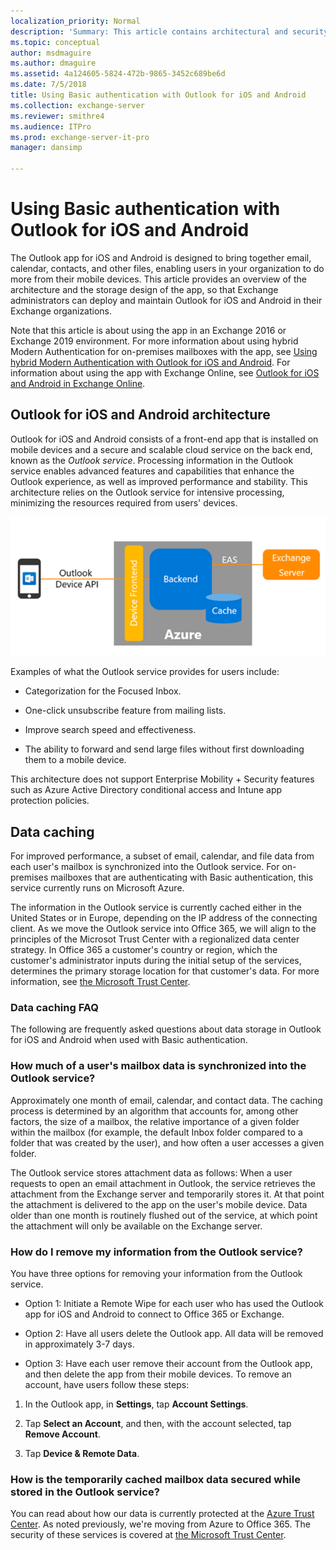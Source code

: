 ```yaml
---
localization_priority: Normal
description: 'Summary: This article contains architectural and security information for administrators about Outlook for iOS and Android in an Exchange Server 2016 or Exchange Server 2019 on-premises environment when the app uses Basic authentication.'
ms.topic: conceptual
author: msdmaguire
ms.author: dmaguire
ms.assetid: 4a124605-5824-472b-9865-3452c689be6d
ms.date: 7/5/2018
title: Using Basic authentication with Outlook for iOS and Android
ms.collection: exchange-server
ms.reviewer: smithre4
ms.audience: ITPro
ms.prod: exchange-server-it-pro
manager: dansimp

---
```


# Using Basic authentication with Outlook for iOS and Android

The Outlook app for iOS and Android is designed to bring together email, calendar, contacts, and other files, enabling users in your organization to do more from their mobile devices. This article provides an overview of the architecture and the storage design of the app, so that Exchange administrators can deploy and maintain Outlook for iOS and Android in their Exchange organizations.

Note that this article is about using the app in an Exchange 2016 or Exchange 2019 environment. For more information about using hybrid Modern Authentication for on-premises mailboxes with the app, see [Using hybrid Modern Authentication with Outlook for iOS and Android](use-hybrid-modern-auth.md). For information about using the app with Exchange Online, see [Outlook for iOS and Android in Exchange Online](https://go.microsoft.com/fwlink/p/?linkid=845477).

## Outlook for iOS and Android architecture

Outlook for iOS and Android consists of a front-end app that is installed on mobile devices and a secure and scalable cloud service on the back end, known as the *Outlook service*. Processing information in the Outlook service enables advanced features and capabilities that enhance the Outlook experience, as well as improved performance and stability. This architecture relies on the Outlook service for intensive processing, minimizing the resources required from users' devices.

![Architecture of Basic authentication in Outlook for iOS and Android](../../media/08b57616-7479-4577-b5de-1fc48dd059a1.PNG)

Examples of what the Outlook service provides for users include:

- Categorization for the Focused Inbox.

- One-click unsubscribe feature from mailing lists.

- Improve search speed and effectiveness.

- The ability to forward and send large files without first downloading them to a mobile device.

This architecture does not support Enterprise Mobility + Security features such as Azure Active Directory conditional access and Intune app protection policies.

## Data caching

For improved performance, a subset of email, calendar, and file data from each user's mailbox is synchronized into the Outlook service. For on-premises mailboxes that are authenticating with Basic authentication, this service currently runs on Microsoft Azure.

The information in the Outlook service is currently cached either in the United States or in Europe, depending on the IP address of the connecting client. As we move the Outlook service into Office 365, we will align to the principles of the Microsot Trust Center with a regionalized data center strategy. In Office 365 a customer's country or region, which the customer's administrator inputs during the initial setup of the services, determines the primary storage location for that customer's data. For more information, see [the Microsoft Trust Center](https://microsoft.com/trustcenter).

### Data caching FAQ

The following are frequently asked questions about data storage in Outlook for iOS and Android when used with Basic authentication.

### How much of a user's mailbox data is synchronized into the Outlook service?

Approximately one month of email, calendar, and contact data. The caching process is determined by an algorithm that accounts for, among other factors, the size of a mailbox, the relative importance of a given folder within the mailbox (for example, the default Inbox folder compared to a folder that was created by the user), and how often a user accesses a given folder.

The Outlook service stores attachment data as follows: When a user requests to open an email attachment in Outlook, the service retrieves the attachment from the Exchange server and temporarily stores it. At that point the attachment is delivered to the app on the user's mobile device. Data older than one month is routinely flushed out of the service, at which point the attachment will only be available on the Exchange server.

### How do I remove my information from the Outlook service?

You have three options for removing your information from the Outlook service.

- Option 1: Initiate a Remote Wipe for each user who has used the Outlook app for iOS and Android to connect to Office 365 or Exchange.

- Option 2: Have all users delete the Outlook app. All data will be removed in approximately 3-7 days.

- Option 3: Have each user remove their account from the Outlook app, and then delete the app from their mobile devices. To remove an account, have users follow these steps:

1. In the Outlook app, in **Settings**, tap **Account Settings**.

2. Tap **Select an Account**, and then, with the account selected, tap **Remove Account**.

3. Tap **Device & Remote Data**.

### How is the temporarily cached mailbox data secured while stored in the Outlook service?

You can read about how our data is currently protected at the [Azure Trust Center](https://azure.microsoft.com/support/trust-center/). As noted previously, we're moving from Azure to Office 365. The security of these services is covered at [the Microsoft Trust Center](https://microsoft.com/trustcenter).

